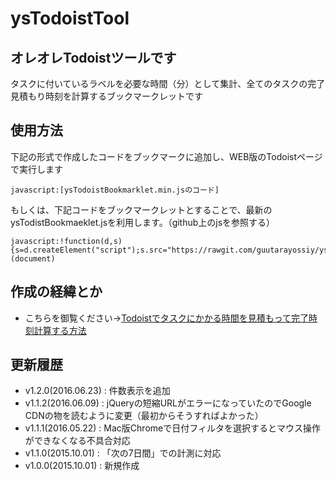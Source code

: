 # ysTodoistTool

## オレオレTodoistツールです

タスクに付いているラベルを必要な時間（分）として集計、全てのタスクの完了見積もり時刻を計算するブックマークレットです

## 使用方法

下記の形式で作成したコードをブックマークに追加し、WEB版のTodoistページで実行します

```
javascript:[ysTodoistBookmarklet.min.jsのコード]
```

もしくは、下記コードをブックマークレットとすることで、最新のysTodistBookmaeklet.jsを利用します。（github上のjsを参照する）

```
javascript:!function(d,s){s=d.createElement("script");s.src="https://rawgit.com/guutarayossiy/ysTodoistTool/master/ysTodoistBookmarklet.js";d.body.appendChild(s)}(document)
```

## 作成の経緯とか

- こちらを御覧ください→[Todoistでタスクにかかる時間を見積もって完了時刻計算する方法](https://tarahako.com/todoist-taskchute)

## 更新履歴

- v1.2.0(2016.06.23) : 件数表示を追加
- v1.1.2(2016.06.09) : jQueryの短縮URLがエラーになっていたのでGoogle CDNの物を読むように変更（最初からそうすればよかった）
- v1.1.1(2016.05.22) : Mac版Chromeで日付フィルタを選択するとマウス操作ができなくなる不具合対応
- v1.1.0(2015.10.01) : 「次の7日間」での計測に対応
- v1.0.0(2015.10.01) : 新規作成
